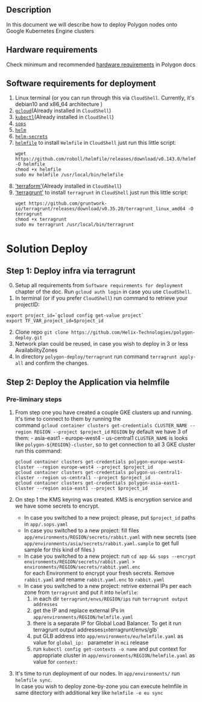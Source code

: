## Description
In this document we will describe how to deploy Polygon nodes onto Google Kubernetes Engine clusters

## Hardware requirements
Check minimum and recommended [hardware requirements](https://docs.polygon.technology/docs/validate/validate/validator-node-system-requirements) in Polygon docs

## Software requirements for deployment
1. Linux terminal (or you can run through this via `CloudShell`. Currently, it's debian10 and x86_64 architecture )
2. [`gcloud`](https://cloud.google.com/sdk/docs/install)(Already installed in `CloudShell`)
3. [`kubectl`](https://v1-20.docs.kubernetes.io/docs/tasks/tools/included/install-kubectl-gcloud/)(Already installed in `CloudShell`)
4. [`sops`](https://github.com/mozilla/sops/releases) 
5. [`helm`](https://helm.sh/docs/intro/install/)
6. [`helm-secrets`](https://github.com/jkroepke/helm-secrets/wiki/Installation)
7. [`helmfile`](https://github.com/roboll/helmfile#installation)
    to install `Helmfile` in `CloudShell` just run this little script:
    ```
    wget https://github.com/roboll/helmfile/releases/download/v0.143.0/helmfile_linux_amd64 -O helmfile 
    chmod +x helmfile
    sudo mv helmfile /usr/local/bin/helmfile
    ```
8. ['terraform'](https://www.terraform.io/downloads)(Already installed in `CloudShell`)
9. ['terragrunt'](https://terragrunt.gruntwork.io/docs/getting-started/install/)
    to install `terragrunt` in `CloudShell` just run this little script:
    ```
    wget https://github.com/gruntwork-io/terragrunt/releases/download/v0.35.20/terragrunt_linux_amd64 -O terragrunt 
    chmod +x terragrunt
    sudo mv terragrunt /usr/local/bin/terragrunt
    ```
# Solution Deploy

## Step 1: Deploy infra via terragrunt
0. Setup all requirements from `Software requirements for deployment` chapter of the doc. Run `gcloud auth login` in case you use `CloudShell`.
1. In terminal (or if you prefer `CloudShell`) run command to retrieve your projectID:
```
export project_id=`gcloud config get-value project`
export TF_VAR_project_id=$project_id
```
2. Clone repo `git clone https://github.com/Helix-Technologies/polygon-deploy.git`
3. Network plan could be reused, in case you wish to deploy in 3 or less AvailabilityZones
4. In directory `polygon-deploy/terragrunt` run command `terragrunt apply-all` and confirm the changes.

## Step 2: Deploy the Application via helmfile
### Pre-liminary steps
1. From step one you have created a couple GKE clusters up and running. It's time to connect to them by running the \
    command `gcloud container clusters get-credentials CLUSTER_NAME --region REGION --project $project_id`
    `REGION` by default we have 3 of them: 
        - asia-east1
        - europe-west4
        - us-central1
    `CLUSTER_NAME` is looks like `polygon-${REGION}-cluster`, so to get connection to all 3 GKE cluster run this command:
    ```
    gcloud container clusters get-credentials polygon-europe-west4-cluster --region europe-west4 --project $project_id
    gcloud container clusters get-credentials polygon-us-central1-cluster --region us-central1 --project $project_id
    gcloud container clusters get-credentials polygon-asia-east1-cluster --region asia-east1 --project $project_id
    ```
    
2. On step 1 the KMS keyring was created. KMS is encryption service and we have some secrets to encrypt.
    - In case you switched to a new project: please, put `$project_id` paths in `app/.sops.yaml`
    - In case you switched to a new project: fill files `app/environments/REGION/secrets/rabbit.yaml` with new secrets (see `app/environments/asia/secrets/rabbit.yaml.sample` to get full sample for this kind of files.)
    - In case you switched to a new project: run `cd app && sops --encrypt environments/REGION/secrets/rabbit.yaml > environments/REGION/secrets/rabbit.yaml.enc`\
        for each Environment to encrypt your fresh secrets. Remove `rabbit.yaml` and rename `rabbit.yaml.enc` to `rabbit.yaml`
    - In case you switched to a new project: retrive external IPs per each zone from `terragrunt` and put it into `helmfile`:
      1. in each dir `terragrunt/envs/REGION/ips` run `terragrunt output addresses` 
      2. get the IP and replace external IPs in `app/environments/REGION/helmfile.yaml`
      3. there is a separate IP for Global Load Balancer. To get it run terragrunt output addresses` in `terragrunt/envs/glb`
      4. put GLB address into `app/environments/eu/helmfile.yaml` as value for `global_ip: ` parameter in `mci` release
      5. run `kubectl config get-contexts -o name` and put context for appropriate cluster in `app/environments/REGION/helmfile.yaml` as value for `context:`
3. It's time to run deployment of our nodes. In `app/environments/` run `helmfile sync`. \
    In case you wish to deploy zone-by-zone you can execute helmfile in same ditectory with additional key like `helmfile -e eu sync`

